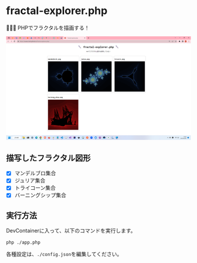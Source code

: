 # fractal-explorer.php

🔪🔪🔪 PHPでフラクタルを描画する！  

![成果物](./docs/img/fruit.png)  

## 描写したフラクタル図形

- [x] マンデルブロ集合
- [x] ジュリア集合
- [x] トライコーン集合
- [x] バーニングシップ集合

## 実行方法

DevContainerに入って、以下のコマンドを実行します。  

```shell
php ./app.php
```

各種設定は、`./config.json`を編集してください。  
